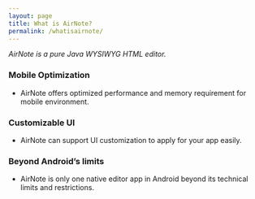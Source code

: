 ```yaml
---
layout: page
title: What is AirNote?
permalink: /whatisairnote/
---
```


*AirNote is a pure Java WYSIWYG HTML editor.*

### Mobile Optimization

  - AirNote offers optimized performance and memory requirement for mobile environment.

### Customizable UI

  - AirNote can support UI customization to apply for your app easily.

### Beyond Android’s limits

  - AirNote is only one native editor app in Android beyond its technical limits and restrictions.

